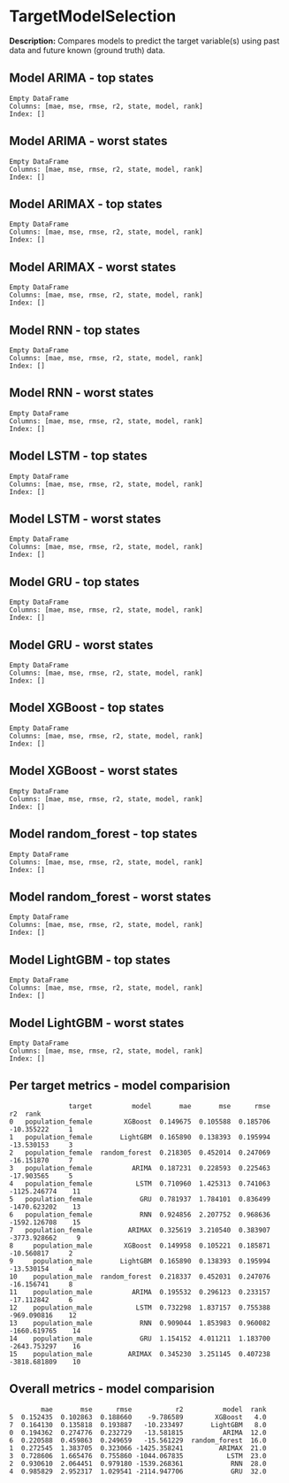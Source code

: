 
# TargetModelSelection

**Description:** Compares models to predict the target variable(s) using past data and future known (ground truth) data.

## Model ARIMA - top states
```
Empty DataFrame
Columns: [mae, mse, rmse, r2, state, model, rank]
Index: []
```


## Model ARIMA - worst states
```
Empty DataFrame
Columns: [mae, mse, rmse, r2, state, model, rank]
Index: []
```


## Model ARIMAX - top states
```
Empty DataFrame
Columns: [mae, mse, rmse, r2, state, model, rank]
Index: []
```


## Model ARIMAX - worst states
```
Empty DataFrame
Columns: [mae, mse, rmse, r2, state, model, rank]
Index: []
```


## Model RNN - top states
```
Empty DataFrame
Columns: [mae, mse, rmse, r2, state, model, rank]
Index: []
```


## Model RNN - worst states
```
Empty DataFrame
Columns: [mae, mse, rmse, r2, state, model, rank]
Index: []
```


## Model LSTM - top states
```
Empty DataFrame
Columns: [mae, mse, rmse, r2, state, model, rank]
Index: []
```


## Model LSTM - worst states
```
Empty DataFrame
Columns: [mae, mse, rmse, r2, state, model, rank]
Index: []
```


## Model GRU - top states
```
Empty DataFrame
Columns: [mae, mse, rmse, r2, state, model, rank]
Index: []
```


## Model GRU - worst states
```
Empty DataFrame
Columns: [mae, mse, rmse, r2, state, model, rank]
Index: []
```


## Model XGBoost - top states
```
Empty DataFrame
Columns: [mae, mse, rmse, r2, state, model, rank]
Index: []
```


## Model XGBoost - worst states
```
Empty DataFrame
Columns: [mae, mse, rmse, r2, state, model, rank]
Index: []
```


## Model random_forest - top states
```
Empty DataFrame
Columns: [mae, mse, rmse, r2, state, model, rank]
Index: []
```


## Model random_forest - worst states
```
Empty DataFrame
Columns: [mae, mse, rmse, r2, state, model, rank]
Index: []
```


## Model LightGBM - top states
```
Empty DataFrame
Columns: [mae, mse, rmse, r2, state, model, rank]
Index: []
```


## Model LightGBM - worst states
```
Empty DataFrame
Columns: [mae, mse, rmse, r2, state, model, rank]
Index: []
```


## Per target metrics - model comparision
```
               target          model       mae       mse      rmse           r2  rank
0   population_female        XGBoost  0.149675  0.105588  0.185706   -10.355222     1
1   population_female       LightGBM  0.165890  0.138393  0.195994   -13.530153     3
2   population_female  random_forest  0.218305  0.452014  0.247069   -16.151870     7
3   population_female          ARIMA  0.187231  0.228593  0.225463   -17.903565     5
4   population_female           LSTM  0.710960  1.425313  0.741063 -1125.246774    11
5   population_female            GRU  0.781937  1.784101  0.836499 -1470.623202    13
6   population_female            RNN  0.924856  2.207752  0.968636 -1592.126708    15
7   population_female         ARIMAX  0.325619  3.210540  0.383907 -3773.928662     9
8     population_male        XGBoost  0.149958  0.105221  0.185871   -10.560817     2
9     population_male       LightGBM  0.165890  0.138393  0.195994   -13.530154     4
10    population_male  random_forest  0.218337  0.452031  0.247076   -16.156741     8
11    population_male          ARIMA  0.195532  0.296123  0.233157   -17.112842     6
12    population_male           LSTM  0.732298  1.837157  0.755388  -969.090816    12
13    population_male            RNN  0.909044  1.853983  0.960082 -1660.619765    14
14    population_male            GRU  1.154152  4.011211  1.183700 -2643.753297    16
15    population_male         ARIMAX  0.345230  3.251145  0.407238 -3818.681809    10
```


## Overall metrics - model comparision
```
        mae       mse      rmse           r2          model  rank
5  0.152435  0.102863  0.188660    -9.786589        XGBoost   4.0
7  0.164130  0.135818  0.193887   -10.233497       LightGBM   8.0
0  0.194362  0.274776  0.232729   -13.581815          ARIMA  12.0
6  0.220588  0.459863  0.249659   -15.561229  random_forest  16.0
1  0.272545  1.383705  0.323066 -1425.358241         ARIMAX  21.0
3  0.728606  1.665476  0.755860 -1044.067835           LSTM  23.0
2  0.930610  2.064451  0.979180 -1539.268361            RNN  28.0
4  0.985829  2.952317  1.029541 -2114.947706            GRU  32.0
```


